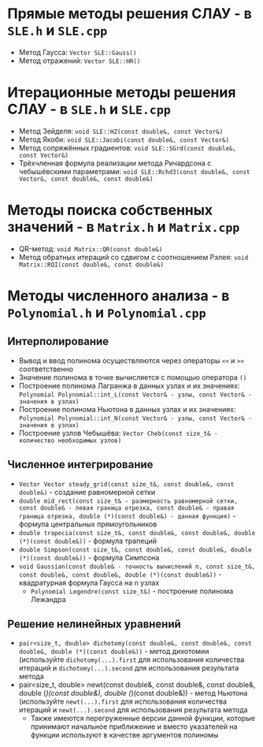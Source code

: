 # Прямые методы решения СЛАУ - в `SLE.h` и `SLE.cpp`
* Метод Гаусса: `Vector SLE::Gauss()`
* Метод отражений: `Vector SLE::HR()`
# Итерационные методы решения СЛАУ - в `SLE.h` и `SLE.cpp`
* Метод Зейделя: `void SLE::HZ(const double&, const Vector&)`
* Метод Якоби: `void SLE::Jacobi(const double&, const Vector&)`
* Метод сопряжённых градиентов: `void SLE::SGrd(const double&, const Vector&)`
* Трёхчленная формула реализации метода Ричардсона с чебышёвскими параметрами: `void SLE::Rchd3(const double&, const Vector&, const double&, const double&)`
# Методы поиска собственных значений - в `Matrix.h` и `Matrix.cpp`
* QR-метод: `void Matrix::QR(const double&)`
* Метод обратных итераций со сдвигом с соотношением Рэлея: `void Matrix::RQI(const double&, const double&)`
# Методы численного анализа - в `Polynomial.h` и `Polynomial.cpp`
## Интерполирование
* Вывод и ввод полинома осуществляются через операторы `<<` и `>>` соответственно
* Значение полинома в точке вычисляется с помощью оператора `()`
* Построение полинома Лагранжа в данных узлах и их значениях: `Polynomial Polynomial::int_L(const Vector& - узлы, const Vector& - значения в узлах)`
* Построение полинома Ньютона в данных узлах и их значениях: `Polynomial Polynomial::int_N(const Vector& - узлы, const Vector& - значения в узлах)`
* Построение узлов Чебышёва: `Vector Cheb(const size_t& - количество необходимых узлов)`
## Численное интегрирование
* `Vector Vector steady_grid(const size_t&, const double&, const double&)` - создание равномерной сетки
* `double mid_rect(const size_t& - размерность равномерной сетки, const double& - левая граница отрезка, const double& - правая граница отрезка, double (*)(const double&) - данная функция)` - формула центральных прямоугольников
* `double trapecia(const size_t&, const double&, const double&, double (*)(const double&))` - формула трапеций
* `double Simpson(const size_t&, const double&, const double&, double (*)(const double&))` - формула Симпсона
* `void Gaussian(const double& - точность вычислений n, const size_t&, const double&, const double&, double (*)(const double&))` - квадратурная формула Гаусса на n узлах
  * `Polynomial Legendre(const size_t&)` - построение полинома Лежандра
## Решение нелинейных уравнений
* `pair<size_t, double> dichotomy(const double&, const double&, const double&, double (*)(const double&))` - метод дихотомии (используйте `dichotomy(...).first` для использования количества итераций и `dichotomy(...).second` для использования результата метода
* pair<size_t, double> newt(const double&, const double&, const double&, double (*)(const double&), double (*)(const double&)) - метод Ньютона (используйте `newt(...).first` для использования количества итераций и `newt(...).second` для использования результата метода
  * Также имеются перегруженные версии данной функции, которые принимают начальное приближение и вместо указателей на функции используют в качестве аргументов полиномы
